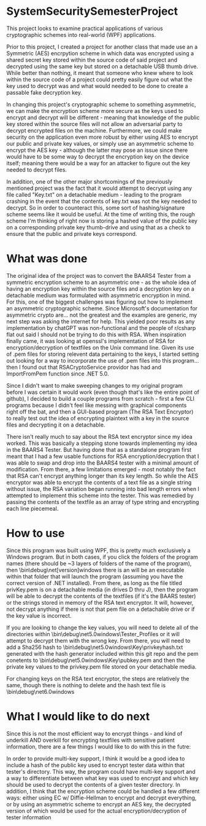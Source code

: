 # SystemSecuritySemesterProject

This project looks to examine practical applications of various cryptographic schemes into real-world (WPF) applications.

Prior to this project, I created a project for another class that made use an a Symmetric (AES) encrpytion scheme in which data was encrypted using a shared secret key stored within the source code of said project and decrypted using the same key but stored on a detachable USB thumb drive. While better than nothing, it meant that someone who knew where to look within the source code of a project could pretty easily figure out what the key used to decrypt was and what would needed to be done to create a passable fake decryption key. 

In changing this project's cryptographic scheme to something asymmetric, we can make the encryption scheme more secure as the keys used to encrypt and decrypt will be different - meaning that knowledge of the public key stored within the source files will not allow an adversarial party to decrypt encrypted files on the machine. Furthermore, we could make security on the application even more robust by either using AES to encrypt our public and private key values, or simply use an asymmetric scheme to encrypt the AES key - although the latter may pose an issue since there would have to be some way to decrypt the encryption key on the device itself; meaning there would be a way for an attacker to figure out the key needed to decrypt files.

In addition, one of the other major shortcomings of the previously mentioned project was the fact that it would attempt to decrypt using any file called "Key.txt" on a detachable medium - leading to the program crashing in the event that the contents of key.txt was not the key needed to decrypt. So in order to counteract this, some sort of hashing/signature scheme seems like it would be useful. At the time of writing this, the rough scheme I'm thinking of right now is storing a hashed value of the public key on a corresponding private key thumb-drive and using that as a check to ensure that the public and private keys correspond. 

# What was done

The original idea of the project was to convert the BAARS4 Tester from a symmetric encryption scheme to an asymmetric one - as the whole idea of having an encryption key within the source files and a decryption key on a detachable medium was formulated with asymmetric encryption in mind. For this, one of the biggest challenges was figuring out how to implement an asymmetric cryptographic scheme. Since Microsoft's documentation for asymmetric crypto are... not the greatest and the examples are generic, my next step was asking the internet for help. This yielded poor results as any implementation by chatGPT was non-functional and the people of r/csharp flat out said I should not be trying to do this with RSA. When inspiration finally came, it was looking at openssl's implementation of RSA for encryption/decryption of textfiles on the Unix command line. Given its use of .pem files for storing relevent data pertaining to the keys, I started setting out looking for a way to incorporate the use of .pem files into this program... then I found out that RSACryptoService providor has had and ImportFromPem function since .NET 5.0. 

Since I didn't want to make sweeping changes to my original program before I was certain it would work (even though that's like the entire point of github), I decided to build a couple programs from scratch - first a few CLI programs because I didn't feel like messing with graphical components right off the bat, and then a GUI-based program (The RSA Text Encryptor) to really test out the idea of encrypting plaintext with a key in the source files and decrypting it on a detachable. 

There isn't really much to say about the RSA text encryptor since my idea worked. This was basically a stepping stone towards implementing my idea in the BAARS4 Tester. But having done that as a standalone program first meant that I had a few usable functions for RSA encryption/decryption that I was able to swap and drop into the BAARS4 tester with a minimal amount of modification. From there, a few limitations emerged - most notably the fact that RSA can't encrypt anything longer than its key length. So while the AES encryptor was able to encrypt the contents of a text file as a single string without issue, the RSA variation began running into bad length errors when I attempted to implement this scheme into the tester. This was remedied by passing the contents of the textfile as an array of type string and encrypting each line piecemeal. 

# How to use

Since this program was built using WPF, this is pretty much exclusively a Windows program. But in both cases, if you click the folders of the program names (there should be ~3 layers of folders of the name of the program), then \bin\debug\net[version]windows there is an will be an executable within that folder that will launch the program (assuming you have the correct version of .NET installed). From there, as long as the file titled privKey.pem is on a detachable media (in drives D thru J), then the program will be able to decrypt the contents of the textfiles (if it's the BAARS tester) or the strings stored in memory of the RSA text encryptor. It will, however, not decrypt anything if there is not that pem file on a detachable drive or if the key value is incorrect. 

If you are looking to change the key values, you will need to delete all of the directories within \bin\debug\net5.0windows\Tester_Profiles or it will attempt to decrypt them with the wrong key. From there, you will need to add a Sha256 hash to \bin\debug\net5.0windows\Key\privkeyhash.txt generated with the hash generator included within this git repo and the pem conetents to \bin\debug\net5.0windows\Key\pubkey.pem and then the private key values to the privkey.pem file stored on your detachable media. 

For changing keys on the RSA text encryptor, the steps are relatively the same, though there is nothing to delete and the hash text file is \bin\debug\net6.0windows

# What I would like to do next

Since this is not the most efficient way to encrypt things - and kind of underkill AND overkill for encrypting textfiles with sensitive patient information, there are a few things I would like to do with this in the futre:

In order to provide multi-key support, I think it would be a good idea to include a hash of the public key used to encrypt tester data within that tester's directory. This way, the program could have multi-key support and a way to differentiate between what key was used to encrypt and which key should be used to decrypt the contents of a given tester directory. In addition, I think that the encryption scheme could be handled a few different ways: either using EC w/ Diffie-Hellman to encrypt and decrypt everything, or by using an asymmetric scheme to encrypt an AES key, the decrypted version of which would be used for the actual encryption/decryption of tester information
